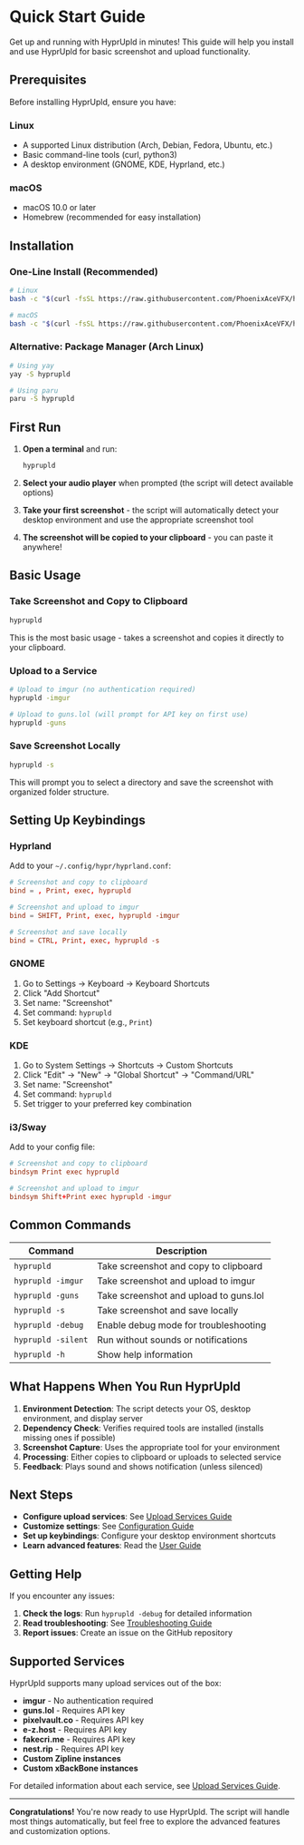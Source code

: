 # Quick Start Guide

Get up and running with HyprUpld in minutes! This guide will help you install and use HyprUpld for basic screenshot and upload functionality.

## Prerequisites

Before installing HyprUpld, ensure you have:

### Linux
- A supported Linux distribution (Arch, Debian, Fedora, Ubuntu, etc.)
- Basic command-line tools (curl, python3)
- A desktop environment (GNOME, KDE, Hyprland, etc.)

### macOS
- macOS 10.0 or later
- Homebrew (recommended for easy installation)

## Installation

### One-Line Install (Recommended)

```bash
# Linux
bash -c "$(curl -fsSL https://raw.githubusercontent.com/PhoenixAceVFX/hyprupld/main/install.sh)"

# macOS
bash -c "$(curl -fsSL https://raw.githubusercontent.com/PhoenixAceVFX/hyprupld/main/install_macos.sh)"
```

### Alternative: Package Manager (Arch Linux)

```bash
# Using yay
yay -S hyprupld

# Using paru
paru -S hyprupld
```

## First Run

1. **Open a terminal** and run:
   ```bash
   hyprupld
   ```

2. **Select your audio player** when prompted (the script will detect available options)

3. **Take your first screenshot** - the script will automatically detect your desktop environment and use the appropriate screenshot tool

4. **The screenshot will be copied to your clipboard** - you can paste it anywhere!

## Basic Usage

### Take Screenshot and Copy to Clipboard
```bash
hyprupld
```
This is the most basic usage - takes a screenshot and copies it directly to your clipboard.

### Upload to a Service
```bash
# Upload to imgur (no authentication required)
hyprupld -imgur

# Upload to guns.lol (will prompt for API key on first use)
hyprupld -guns
```

### Save Screenshot Locally
```bash
hyprupld -s
```
This will prompt you to select a directory and save the screenshot with organized folder structure.

## Setting Up Keybindings

### Hyprland
Add to your `~/.config/hypr/hyprland.conf`:
```conf
# Screenshot and copy to clipboard
bind = , Print, exec, hyprupld

# Screenshot and upload to imgur
bind = SHIFT, Print, exec, hyprupld -imgur

# Screenshot and save locally
bind = CTRL, Print, exec, hyprupld -s
```

### GNOME
1. Go to Settings → Keyboard → Keyboard Shortcuts
2. Click "Add Shortcut"
3. Set name: "Screenshot"
4. Set command: `hyprupld`
5. Set keyboard shortcut (e.g., `Print`)

### KDE
1. Go to System Settings → Shortcuts → Custom Shortcuts
2. Click "Edit" → "New" → "Global Shortcut" → "Command/URL"
3. Set name: "Screenshot"
4. Set command: `hyprupld`
5. Set trigger to your preferred key combination

### i3/Sway
Add to your config file:
```conf
# Screenshot and copy to clipboard
bindsym Print exec hyprupld

# Screenshot and upload to imgur
bindsym Shift+Print exec hyprupld -imgur
```

## Common Commands

| Command | Description |
|---------|-------------|
| `hyprupld` | Take screenshot and copy to clipboard |
| `hyprupld -imgur` | Take screenshot and upload to imgur |
| `hyprupld -guns` | Take screenshot and upload to guns.lol |
| `hyprupld -s` | Take screenshot and save locally |
| `hyprupld -debug` | Enable debug mode for troubleshooting |
| `hyprupld -silent` | Run without sounds or notifications |
| `hyprupld -h` | Show help information |

## What Happens When You Run HyprUpld

1. **Environment Detection**: The script detects your OS, desktop environment, and display server
2. **Dependency Check**: Verifies required tools are installed (installs missing ones if possible)
3. **Screenshot Capture**: Uses the appropriate tool for your environment
4. **Processing**: Either copies to clipboard or uploads to selected service
5. **Feedback**: Plays sound and shows notification (unless silenced)

## Next Steps

- **Configure upload services**: See [Upload Services Guide](UPLOAD_SERVICES.md)
- **Customize settings**: See [Configuration Guide](CONFIGURATION.md)
- **Set up keybindings**: Configure your desktop environment shortcuts
- **Learn advanced features**: Read the [User Guide](USER_GUIDE.md)

## Getting Help

If you encounter any issues:

1. **Check the logs**: Run `hyprupld -debug` for detailed information
2. **Read troubleshooting**: See [Troubleshooting Guide](TROUBLESHOOTING.md)
3. **Report issues**: Create an issue on the GitHub repository

## Supported Services

HyprUpld supports many upload services out of the box:

- **imgur** - No authentication required
- **guns.lol** - Requires API key
- **pixelvault.co** - Requires API key
- **e-z.host** - Requires API key
- **fakecri.me** - Requires API key
- **nest.rip** - Requires API key
- **Custom Zipline instances**
- **Custom xBackBone instances**

For detailed information about each service, see [Upload Services Guide](UPLOAD_SERVICES.md).

---

**Congratulations!** You're now ready to use HyprUpld. The script will handle most things automatically, but feel free to explore the advanced features and customization options. 